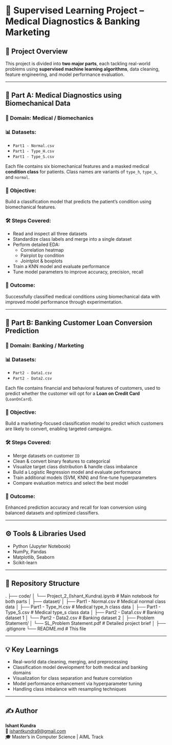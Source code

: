 # 🧠 Supervised Learning Project – Medical Diagnostics & Banking Marketing

## 📌 Project Overview

This project is divided into **two major parts**, each tackling real-world problems using **supervised machine learning algorithms**, data cleaning, feature engineering, and model performance evaluation.

---

## 🏥 Part A: Medical Diagnostics using Biomechanical Data

### 🧬 Domain: Medical / Biomechanics

### 📊 Datasets:
- `Part1 - Normal.csv`  
- `Part1 - Type_H.csv`  
- `Part1 - Type_S.csv`

Each file contains six biomechanical features and a masked medical **condition class** for patients. Class names are variants of `type_h`, `type_s`, and `normal`.

### 🧩 Objective:
Build a classification model that predicts the patient’s condition using biomechanical features.

### 🛠️ Steps Covered:
- Read and inspect all three datasets
- Standardize class labels and merge into a single dataset
- Perform detailed EDA:
  - Correlation heatmap
  - Pairplot by condition
  - Jointplot & boxplots
- Train a KNN model and evaluate performance
- Tune model parameters to improve accuracy, precision, recall

### 📌 Outcome:
Successfully classified medical conditions using biomechanical data with improved model performance through experimentation.

---

## 🏦 Part B: Banking Customer Loan Conversion Prediction

### 💼 Domain: Banking / Marketing

### 📊 Datasets:
- `Part2 - Data1.csv`  
- `Part2 - Data2.csv`

Each file contains financial and behavioral features of customers, used to predict whether the customer will opt for a **Loan on Credit Card** (`LoanOnCard`).

### 🧩 Objective:
Build a marketing-focused classification model to predict which customers are likely to convert, enabling targeted campaigns.

### 🛠️ Steps Covered:
- Merge datasets on customer `ID`
- Clean & convert binary features to categorical
- Visualize target class distribution & handle class imbalance
- Build a Logistic Regression model and evaluate performance
- Train additional models (SVM, KNN) and fine-tune hyperparameters
- Compare evaluation metrics and select the best model

### 📌 Outcome:
Enhanced prediction accuracy and recall for loan conversion using balanced datasets and optimized classifiers.

---

## ⚙️ Tools & Libraries Used

- Python (Jupyter Notebook)
- NumPy, Pandas
- Matplotlib, Seaborn
- Scikit-learn

---

## 📁 Repository Structure

.
├── code/
│   └── Project_2_(Ishant_Kundra).ipynb           # Main notebook for both parts
│
├── dataset/
│   ├── Part1 - Normal.csv                        # Medical normal class data
│   ├── Part1 - Type_H.csv                        # Medical type_h class data
│   ├── Part1 - Type_S.csv                        # Medical type_s class data
│   ├── Part2 - Data1.csv                         # Banking dataset 1
│   └── Part2 - Data2.csv                         # Banking dataset 2
│
├── Problem Statement/
│   └── SL_Problem Statement.pdf                  # Detailed project brief
│
├── .gitignore
└── README.md                                     # This file

---

## 💡 Key Learnings

- Real-world data cleaning, merging, and preprocessing
- Classification model development for both medical and banking domains
- Visualization for class separation and feature correlation
- Model performance enhancement via hyperparameter tuning
- Handling class imbalance with resampling techniques

---

## ✍️ Author

**Ishant Kundra**  
📧 [ishantkundra9@gmail.com](mailto:ishantkundra9@gmail.com)  
🎓 Master’s in Computer Science | AIML Track
